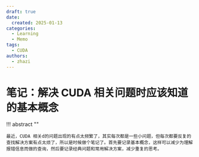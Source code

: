 ```yaml
---
draft: true
date:
  created: 2025-01-13
categories:
  - Learning
  - Memo
tags:
  - CUDA
authors:
  - zhazi
---
```


# 笔记：解决 CUDA 相关问题时应该知道的基本概念

!!! abstract ""

    最近，CUDA 相关d的问题出现的有点太频繁了，其实每次都是一些小问题，但每次都要反复的查找解决方案有点太烦了，所以是时候做个笔记了。首先要记录基本概念，这样可以减少为理解报错信息而做的查询，然后要记录经典问题和常用解决方案，减少重复的思考。

<!-- more -->


